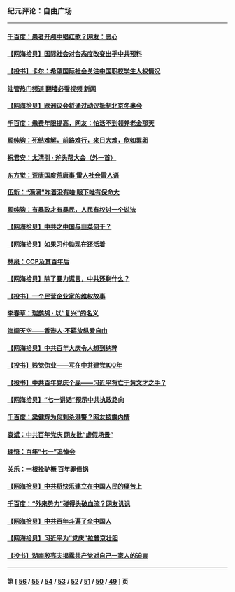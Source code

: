 ### 纪元评论：自由广场
---
#### [千百度：患者开颅中唱红歌？网友：恶心](../../pages/nsc993/n13080377.md?07110330) 
#### [【网海拾贝】国际社会对台态度改变出乎中共预料](../../pages/nsc993/n13080968.md?07110330) 
#### [【投书】卡尔：希望国际社会关注中国职校学生人权情况](../../pages/nsc993/n13080410.md?07110330) 
#### [油管热门频道 翻墙必看视频 新闻](ok?07110330)
#### [【网海拾贝】欧洲议会将通过动议抵制北京冬奥会](../../pages/nsc993/n13078156.md?07110330) 
#### [千百度：缴费年限提高，网友：怕活不到领养老金那天](../../pages/nsc993/n13078088.md?07110330) 
#### [颜纯钩：死结难解，前路难行，来日大难，危如累卵](../../pages/nsc993/n13077179.md?07110330) 
#### [祝君安：太清引 · 斧头帮大会（外一首）](../../pages/nsc993/n13077162.md?07110330) 
#### [东方觉：荒唐国度荒唐事 雷人社会雷人语](../../pages/nsc993/n13075917.md?07110330) 
#### [伍新：“滴滴”咋着没有啥 眼下唯有保命大](../../pages/nsc993/n13075894.md?07110330) 
#### [颜纯钩：有暴政才有暴民，人民有权讨一个说法](../../pages/nsc993/n13075734.md?07110330) 
#### [【网海拾贝】中共之中国与韭菜何干？](../../pages/nsc993/n13075428.md?07110330) 
#### [【网海拾贝】如果习仲勋现在还活着](../../pages/nsc993/n13073410.md?07110330) 
#### [林泉：CCP及其百年后](../../pages/nsc993/n13073226.md?07110330) 
#### [【网海拾贝】除了暴力谎言，中共还剩什么？](../../pages/nsc993/n13071082.md?07110330) 
#### [【投书】一个民营企业家的维权故事](../../pages/nsc993/n13070932.md?07110330) 
#### [李春草：瑞鹧鸪 · 以“复兴”的名义](../../pages/nsc993/n13069984.md?07110330) 
#### [海阔天空——香港⼈·不羁放纵爱⾃由](../../pages/nsc993/n13069407.md?07110330) 
#### [【网海拾贝】中共百年大庆令人想到纳粹](../../pages/nsc993/n13068483.md?07110330) 
#### [【投书】贱党伪业——写在中共建党100年](../../pages/nsc993/n13067843.md?07110330) 
#### [【投书】中共百年党庆个屁——习近平将亡于黄文才之手？](../../pages/nsc993/n13067425.md?07110330) 
#### [【网海拾贝】“七一讲话”预示中共执政路向](../../pages/nsc993/n13066434.md?07110330) 
#### [千百度：梁健辉为何刺杀港警？网友披露内情](../../pages/nsc993/n13066979.md?07110330) 
#### [袁斌：中共百年党庆 网友批“虚假场景”](../../pages/nsc993/n13066385.md?07110330) 
#### [理悟：百年“七一”追悼会](../../pages/nsc993/n13066106.md?07110330) 
#### [关乐：一根拴驴橛 百年罪债锅](../../pages/nsc993/n13066089.md?07110330) 
#### [【网海拾贝】中共将快乐建立在中国人民的痛苦上](../../pages/nsc993/n13064939.md?07110330) 
#### [千百度：“外来势力”碰得头破血流？网友讥讽](../../pages/nsc993/n13064878.md?07110330) 
#### [【网海拾贝】中共百年斗遍了全中国人](../../pages/nsc993/n13060020.md?07110330) 
#### [【网海拾贝】习近平为“党庆”拉普京壮胆](../../pages/nsc993/n13057781.md?07110330) 
#### [【投书】湖南殷亮夫揭露共产党对自己一家人的迫害](../../pages/nsc993/n13057744.md?07110330) 

---
#### 第 [ [56](./56.md?07110330) / [55](./55.md?07110330) / [54](./54.md?07110330) / [53](./53.md?07110330) / [52](./52.md?07110330) / [51](./51.md?07110330) / [50](./50.md?07110330) / [49](./49.md?07110330) ] 页
